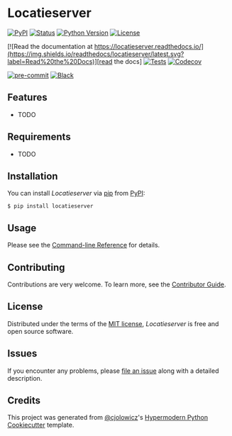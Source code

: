 # Locatieserver

[![PyPI](https://img.shields.io/pypi/v/locatieserver.svg)][pypi status]
[![Status](https://img.shields.io/pypi/status/locatieserver.svg)][pypi status]
[![Python Version](https://img.shields.io/pypi/pyversions/locatieserver)][pypi status]
[![License](https://img.shields.io/pypi/l/locatieserver)][license]

[![Read the documentation at https://locatieserver.readthedocs.io/](https://img.shields.io/readthedocs/locatieserver/latest.svg?label=Read%20the%20Docs)][read the docs]
[![Tests](https://github.com/foarsitter/locatieserver/workflows/Tests/badge.svg)][tests]
[![Codecov](https://codecov.io/gh/foarsitter/locatieserver/branch/main/graph/badge.svg)][codecov]

[![pre-commit](https://img.shields.io/badge/pre--commit-enabled-brightgreen?logo=pre-commit&logoColor=white)][pre-commit]
[![Black](https://img.shields.io/badge/code%20style-black-000000.svg)][black]

[pypi status]: https://pypi.org/project/locatieserver/
[read the docs]: https://locatieserver.readthedocs.io/
[tests]: https://github.com/foarsitter/locatieserver/actions?workflow=Tests
[codecov]: https://app.codecov.io/gh/foarsitter/locatieserver
[pre-commit]: https://github.com/pre-commit/pre-commit
[black]: https://github.com/psf/black

## Features

- TODO

## Requirements

- TODO

## Installation

You can install _Locatieserver_ via [pip] from [PyPI]:

```console
$ pip install locatieserver
```

## Usage

Please see the [Command-line Reference] for details.

## Contributing

Contributions are very welcome.
To learn more, see the [Contributor Guide].

## License

Distributed under the terms of the [MIT license][license],
_Locatieserver_ is free and open source software.

## Issues

If you encounter any problems,
please [file an issue] along with a detailed description.

## Credits

This project was generated from [@cjolowicz]'s [Hypermodern Python Cookiecutter] template.

[@cjolowicz]: https://github.com/cjolowicz
[pypi]: https://pypi.org/
[hypermodern python cookiecutter]: https://github.com/cjolowicz/cookiecutter-hypermodern-python
[file an issue]: https://github.com/foarsitter/locatieserver/issues
[pip]: https://pip.pypa.io/

<!-- github-only -->

[license]: https://github.com/foarsitter/locatieserver/blob/main/LICENSE
[contributor guide]: https://github.com/foarsitter/locatieserver/blob/main/CONTRIBUTING.md
[command-line reference]: https://locatieserver.readthedocs.io/en/latest/usage.html
